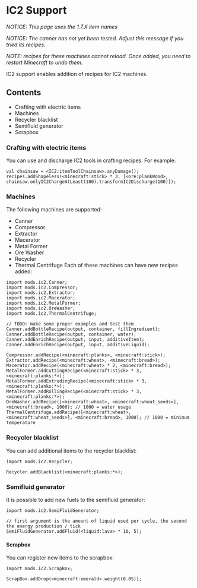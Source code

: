 # IC2 Support
_NOTICE: This page uses the 1.7.X item names_

_NOTICE: The canner has not yet been tested. Adjust this message if you tried its recipes._

_NOTE: recipes for these machines cannot reload. Once added, you need to restart Minecraft to undo them._

IC2 support enables addition of recipes for IC2 machines.


## Contents
* Crafting with electric items
* Machines
* Recycler blacklist
* Semifluid generator
* Scrapbox

### Crafting with electric items
You can use and discharge IC2 tools in crafting recipes. For example:

```zenscript
val chainsaw = <IC2:itemToolChainsaw>.anyDamage();
recipes.addShapeless(<minecraft:stick> * 3, [<ore:plankWood>, chainsaw.onlyIC2ChargeAtLeast(100).transformIC2Discharge(100)]);
```
### Machines
The following machines are supported:

* Canner
* Compressor
* Extractor
* Macerator
* Metal Former
* Ore Washer
* Recycler
* Thermal Centrifuge
Each of these machines can have new recipes added:
```zenscript
import mods.ic2.Canner;
import mods.ic2.Compressor;
import mods.ic2.Extractor;
import mods.ic2.Macerator;
import mods.ic2.MetalFormer;
import mods.ic2.OreWasher;
import mods.ic2.ThermalCentrifuge;

// TODO: make some proper examples and test them
Canner.addBottleRecipe(output, container, fillIngredient);
Canner.addBottleRecipe(output, container, water);
Canner.addEnrichRecipe(output, input, additiveItem);
Canner.addEnrichRecipe(output, input, additiveLiquid);

Compressor.addRecipe(<minecraft:planks>, <minecraft:stick>);
Extractor.addRecipe(<minecraft:wheat>, <minecraft:bread>);
Macerator.addRecipe(<minecraft:wheat> * 2, <minecraft:bread>);
MetalFormer.addCuttingRecipe(<minecraft:stick> * 3, <minecraft:planks:*>);
MetalFormer.addExtrudingRecipe(<minecraft:stick> * 3, <minecraft:planks:*>);
MetalFormer.addRollingRecipe(<minecraft:stick> * 3, <minecraft:planks:*>);
OreWasher.addRecipe([<minecraft:wheat>, <minecraft:wheat_seeds>], <minecraft:bread>, 1000); // 1000 = water usage
ThermalCentrifuge.addRecipe([<minecraft:wheat>, <minecraft:wheat_seeds>], <minecraft:bread>, 1000); // 1000 = minimum temperature
```

### Recycler blacklist
You can add additional items to the recycler blacklist:
```zenscript
import mods.ic2.Recycler;

Recycler.addBlacklist(<minecraft:planks:*>);
```

### Semifluid generator
It is possible to add new fuels to the semifluid generator:
```zenscript
import mods.ic2.SemiFluidGenerator;

// first argument is the amount of liquid used per cycle, the second the energy production / tick
SemiFluidGenerator.addFluid(<liquid:lava> * 10, 5);
```
#### Scrapbox
You can register new items to the scrapbox:

```zenscript
import mods.ic2.ScrapBox;

ScrapBox.addDrop(<minecraft:emerald>.weight(0.05));
```